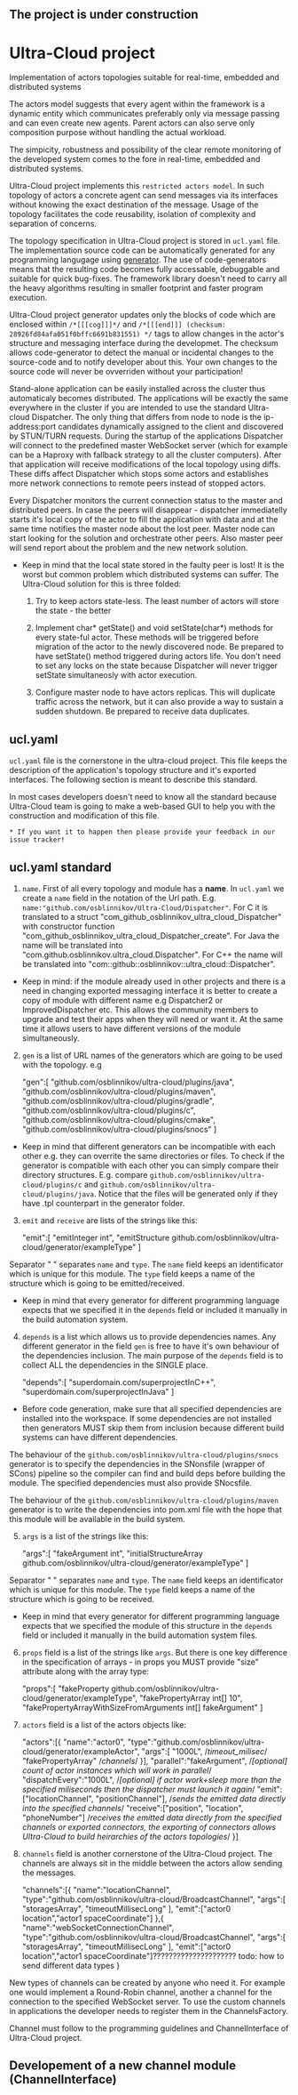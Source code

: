The project is under construction
---


# Ultra-Cloud project

Implementation of actors topologies suitable for real-time, embedded and distributed systems

The actors model suggests that every agent within the framework is a dynamic entity which communicates preferably only via message passing and can even create new agents. Parent actors can also serve only composition purpose without handling the actual workload. 

The simpicity, robustness and possibility of the clear remote monitoring of the developed system comes to the fore in real-time, embedded and distributed systems. 

Ultra-Cloud project implements this `restricted actors model`. In such topology of actors a concrete agent can send messages via its interfaces without knowing the exact destination of the message. Usage of the topology facilitates the code reusability, isolation of complexity and separation of concerns.

The topology specification in Ultra-Cloud project is stored in `ucl.yaml` file. The implementation source code can be automatically generated for any programming langugage using [generator](./generator). The use of code-generators  means that the resulting code becomes fully accessable, debuggable and suitable for quick bug-fixes. The framework library doesn't need to carry all the heavy algorithms resulting in smaller footprint and faster program execution.

Ultra-Cloud project generator updates only the blocks of code which are enclosed within `/*[[[cog]]]*/` and `/*[[[end]]] (checksum: 28926fd84afa051f0bffc6691b831551) */` tags to allow changes in the actor's structure and messaging interface during the developmet. The checksum allows code-generator to detect the manual or incidental changes to the source-code and to notify developer about this. Your own changes to the source code will never be ovverriden without your participation!

Stand-alone application can be easily installed across the cluster thus automaticaly becomes distributed.
The applications will be exactly the same everywhere in the cluster if you are intended to use the standard Ultra-cloud Dispatcher. The only thing that differs from node to node is the ip-address:port candidates dynamically assigned to the client and discovered by STUN/TURN requests. During the startup of the applications Dispatcher will connect to the predefined master WebSocket server (which for example can be a Haproxy with fallback strategy to all the cluster computers). After that application will receive modifications of the local topology using diffs. These diffs affect Dispatcher which stops some actors and establishes more network connections to remote peers instead of stopped actors.

Every Dispatcher monitors the current connection status to the master and distributed peers. In case the peers will disappear - dispatcher immediatelly starts it's local copy of the actor to fill the application with data and at the same time notifies the master node about the lost peer. Master node can start looking for the solution and orchestrate other peers. Also master peer will send report about the problem and the new network solution.

  * Keep in mind that the local state stored in the faulty peer is lost! It is the worst  but common problem which distributed systems can suffer. The Ultra-Cloud solution for this is three folded:
  
      1. Try to keep actors state-less. The least number of actors will store the state - the better

      2. Implement char* getState() and void setState(char*) methods for every state-ful actor. These methods will be triggered before migration of the actor to the newly discovered node. Be prepared to have setState() method triggered during actors life. You don't need to set any locks on the state because Dispatcher will never trigger setState simultaneosly with actor execution.
      
      3. Configure master node to have actors replicas. This will duplicate traffic across the network, but it can also provide a way to sustain a sudden shutdown. Be prepared to receive data duplicates.


ucl.yaml
---

`ucl.yaml` file is the cornerstone in the ultra-cloud project. This file keeps the description of the application's topology structure and it's exported interfaces. The following section is meant to describe this standard. 

In most cases developers doesn't need to know all the standard because Ultra-Cloud team is going to make a web-based GUI to help you with the construction and modification of this file. 

    * If you want it to happen then please provide your feedback in our issue tracker!


ucl.yaml standard
---

1. `name`. First of all every topology and module has a **name**. In `ucl.yaml` we create a `name` field in the notation of the Url path. E.g. `name:"github.com/osblinnikov/Ultra-Cloud/Dispatcher"`. For C it is translated to a struct "com_github_osblinnikov_ultra_cloud_Dispatcher" with constructor function "com_github_osblinnikov_ultra_cloud_Dispatcher_create". For Java the name will be translated into "com.github.osblinnikov.ultra_cloud.Dispatcher".  For C++ the name will be translated into "com::github::osblinnikov::ultra_cloud::Dispatcher". 

  * Keep in mind: if the module already used in other projects and there is a need in changing exported messaging interface it is better to create a copy of module with different name e.g Dispatcher2 or ImprovedDispatcher etc. This allows the community members to upgrade and test their apps when they will need or want it. At the same time it allows users to have different versions of the module simultaneously.

2. `gen` is a list of URL names of the generators which are going to be used with the topology. e.g

    "gen":[
      "github.com/osblinnikov/ultra-cloud/plugins/java",
      "github.com/osblinnikov/ultra-cloud/plugins/maven",
      "github.com/osblinnikov/ultra-cloud/plugins/gradle",
      "github.com/osblinnikov/ultra-cloud/plugins/c",
      "github.com/osblinnikov/ultra-cloud/plugins/cmake",
      "github.com/osblinnikov/ultra-cloud/plugins/snocs"
    ]
    
  * Keep in mind that different generators can be incompatible with each other e.g. they can overrite the same directories or files. To check if the generator is compatible with each other you can simply compare their directory structures. E.g. compare `github.com/osblinnikov/ultra-cloud/plugins/c` and `github.com/osblinnikov/ultra-cloud/plugins/java`. Notice that the files will be generated only if they have .tpl counterpart in the generator folder.
    

3. `emit` and `receive` are lists of the strings like this:
    
    "emit":[
      "emitInteger int",
      "emitStructure github.com/osblinnikov/ultra-cloud/generator/exampleType"
    ]
    
  Separator " " separates `name` and `type`. The `name` field keeps an identificator which is unique for this module. The `type` field keeps a name of the structure which is going to be emitted/received. 

  * Keep in mind that every generator for different programming language expects that we specified it in the `depends` field or included it manually in the build automation system.

4. `depends` is a list which allows us to provide dependencies names. Any different generator in the field `gen` is free to have it's own behaviour of the dependencies inclusion. The main purpose of the `depends` field is to collect ALL the dependencies in the SINGLE place.

    "depends":[
      "superdomain.com/superprojectInC++",
      "superdomain.com/superprojectInJava"
    ]

  * Before code generation, make sure that all specified dependencies are installed into the workspace. If some dependencies are not installed then generators MUST skip them from inclusion because different build systems can have different dependencies.


  The behaviour of the `github.com/osblinnikov/ultra-cloud/plugins/snocs` generator is to specify the dependencies in the SNonsfile (wrapper of SCons) pipeline so the compiler can find and build deps before building the module. The specified dependencies must also provide SNocsfile.
      
  The behaviour of the `github.com/osblinnikov/ultra-cloud/plugins/maven` generator is to write the dependencies into pom.xml file with the hope that this module will be available in the build system.

5. `args` is a list of the strings like this:  

    "args":[
      "fakeArgument int",
      "initialStructureArray github.com/osblinnikov/ultra-cloud/generator/exampleType"
    ]
  
  Separator " " separates `name` and `type`. The `name` field keeps an identificator which is unique for this module. The `type` field keeps a name of the structure which is going to be received.
  
  * Keep in mind that every generator for different programming language expects that we specified the module of this structure in the `depends` field or included it manually in the build automation system files.
  
6. `props` field is a list of the strings like `args`. But there is one key difference in the specification of arrays - in props you MUST provide "size" attribute along with the array type:

    "props":[
      "fakeProperty github.com/osblinnikov/ultra-cloud/generator/exampleType",
      "fakePropertyArray int[] 10",
      "fakePropertyArrayWithSizeFromArguments int[] fakeArgument"
    ]
  
7. `actors` field is a list of the actors objects like: 

    "actors":[{
      "name":"actor0",
      "type":"github.com/osblinnikov/ultra-cloud/generator/exampleActor",
      "args":[
        "1000L", /*timeout_milisec*/ 
        "fakePropertyArray" /*channels*/ 
      }],
      "parallel":"fakeArgument", /*[optional] count of actor instances which will work in parallel*/
      "dispatchEvery":"1000L", /*[optional] if actor work+sleep more than the specified miliseconds then the dispatcher must launch it again*/
      "emit":["locationChannel", "positionChannel"], /*sends the emitted data directly into the specified channels*/
      "receive":["position", "location", "phoneNumber"] /*receives the emitted data directly from the specified channels or exported connectors, the exporting of connectors allows Ultra-Cloud to build heirarchies of the actors topologies*/
    }]

8. `channels` field is another cornerstone of the Ultra-Cloud project. The channels are always sit in the middle between the actors allow sending the messages. 
    
    "channels":[{
      "name":"locationChannel",
      "type":"github.com/osblinnikov/ultra-cloud/BroadcastChannel",
      "args":[
        "storagesArray",
        "timeoutMillisecLong"
      ],
      "emit":["actor0 location","actor1 spaceCoordinate"]
    },{
      "name":"webSocketConnectionChannel",
      "type":"github.com/osblinnikov/ultra-cloud/BroadcastChannel",
      "args":[
        "storagesArray",
        "timeoutMillisecLong"
      ],
      "emit":["actor0 location","actor1 spaceCoordinate"]????????????????????? todo: how to send different data types
    }
 
  New types of channels can be created by anyone who need it. For example one would implement a Round-Robin channel, another a channel for the connection to the specified WebSocket server. To use the custom channels in applications the developer needs to register them in the ChannelsFactory.
  
  Channel must follow to the programming guidelines and ChannelInterface of Ultra-Cloud project.

Developement of a new channel module (ChannelInterface)
---


